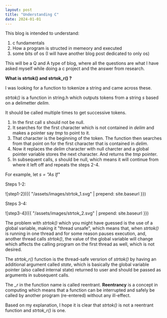 ```yaml
---
layout: post
title: "Understanding C"
date: 2024-01-01
---
```



This blog is intended to understand:
1. c fundamentals 
2. How a program is structed in memeory and  executed
3. some bits of os (I will have another blog post dedicated to only os)

This will be a Q and A type of blog, where all the questions are what I have asked myself while doing a c project and the answer from research.

**What is strtok() and strtok_r() ?**

I was looking for a function to tokenize a string and came across these. 

*strtok()* is a function in string.h which outputs tokens from a string *s* based on a delimetter *delim*.

It should be called multiple times to get successive tokens.

1. In the first call *s* should not be null.
2. It searches for the first character which is not contained in *delim* and makes a pointer say *tmp* to point to it.
3. That character is the beginning of the token. The function then searches from that point on for the first character that is contained in *delim*.
4. Now it replaces the *delim* character with null charcter and a global pointer variable stores the next character. And returns the *tmp* pointer.
5. In subsequent calls, *s* should be null, which means it will continue from where it left off and repeats the steps 2-4.

For example, let *s = "As If"*

Steps 1-2: 

![step1-2]({{ "/assets/images/strtok_1.svg" | prepend: site.baseurl }})

Steps 3-4:

![step3-4]({{ "/assets/images/strtok_2.svg" | prepend: site.baseurl }})

The problem with *strtok()* which you might have guessed is the use of a global variable, making it "thread unsafe", which means that, when *strtok()* is running in one thread and for some reason pauses execution, and, another thread calls *strtok()*, the value of the global variable will change which affects the calling program on the first thread as well, which is not desired.

The *strtok_r()* function is the thread-safe versrion of *strtok()* by having an additional argument called *state*, which is basically the global variable pointer (also called internal state) returned to user and should be passed as arguments in subsequent calls.

The *_r* in the function name is called reentrant. **Reentrancy** is a concept in computing which means that a function can be interrupted and safely be called by another program (re-entered) without any ill-effect.

Based on my explanation, I hope it is clear that *strtok()* is not a reentrant function and *strtok_r()* is one.